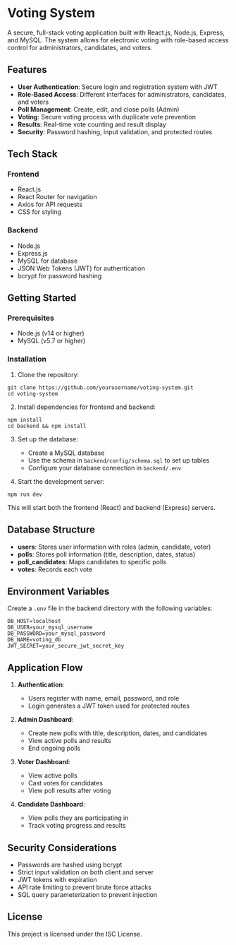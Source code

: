  # Voting System

A secure, full-stack voting application built with React.js, Node.js, Express, and MySQL. The system allows for electronic voting with role-based access control for administrators, candidates, and voters.

## Features

- **User Authentication**: Secure login and registration system with JWT
- **Role-Based Access**: Different interfaces for administrators, candidates, and voters
- **Poll Management**: Create, edit, and close polls (Admin)
- **Voting**: Secure voting process with duplicate vote prevention
- **Results**: Real-time vote counting and result display
- **Security**: Password hashing, input validation, and protected routes

## Tech Stack

### Frontend
- React.js
- React Router for navigation
- Axios for API requests
- CSS for styling

### Backend
- Node.js
- Express.js
- MySQL for database
- JSON Web Tokens (JWT) for authentication
- bcrypt for password hashing

## Getting Started

### Prerequisites
- Node.js (v14 or higher)
- MySQL (v5.7 or higher)

### Installation

1. Clone the repository:
```
git clone https://github.com/yourusername/voting-system.git
cd voting-system
```

2. Install dependencies for frontend and backend:
```
npm install
cd backend && npm install
```

3. Set up the database:
   - Create a MySQL database
   - Use the schema in `backend/config/schema.sql` to set up tables
   - Configure your database connection in `backend/.env`

4. Start the development server:
```
npm run dev
```

This will start both the frontend (React) and backend (Express) servers.

## Database Structure

- **users**: Stores user information with roles (admin, candidate, voter)
- **polls**: Stores poll information (title, description, dates, status)
- **poll_candidates**: Maps candidates to specific polls
- **votes**: Records each vote

## Environment Variables

Create a `.env` file in the backend directory with the following variables:
```
DB_HOST=localhost
DB_USER=your_mysql_username
DB_PASSWORD=your_mysql_password
DB_NAME=voting_db
JWT_SECRET=your_secure_jwt_secret_key
```

## Application Flow

1. **Authentication**:
   - Users register with name, email, password, and role
   - Login generates a JWT token used for protected routes

2. **Admin Dashboard**:
   - Create new polls with title, description, dates, and candidates
   - View active polls and results
   - End ongoing polls

3. **Voter Dashboard**:
   - View active polls
   - Cast votes for candidates
   - View poll results after voting

4. **Candidate Dashboard**:
   - View polls they are participating in
   - Track voting progress and results

## Security Considerations

- Passwords are hashed using bcrypt
- Strict input validation on both client and server
- JWT tokens with expiration
- API rate limiting to prevent brute force attacks
- SQL query parameterization to prevent injection

## License

This project is licensed under the ISC License.